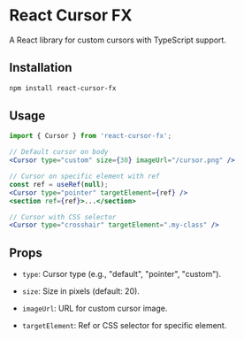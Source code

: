 # React Cursor FX
A React library for custom cursors with TypeScript support.  

## Installation
```bash
npm install react-cursor-fx
```

## Usage
```jsx
import { Cursor } from 'react-cursor-fx';

// Default cursor on body
<Cursor type="custom" size={30} imageUrl="/cursor.png" />

// Cursor on specific element with ref
const ref = useRef(null);
<Cursor type="pointer" targetElement={ref} />
<section ref={ref}>...</section>

// Cursor with CSS selector
<Cursor type="crosshair" targetElement=".my-class" />
```

## Props
- `type`: Cursor type (e.g., "default", "pointer", "custom").  

- `size`: Size in pixels (default: 20).  

- `imageUrl`: URL for custom cursor image.  

- `targetElement`: Ref or CSS selector for specific element.  
